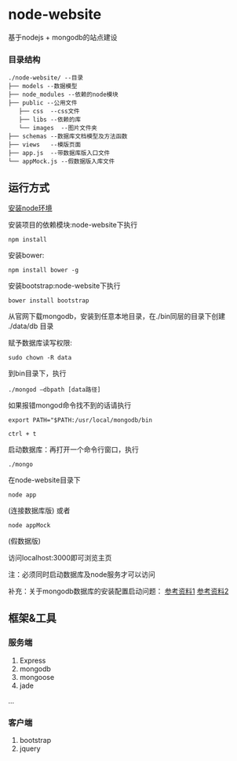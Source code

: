 # node-website
基于nodejs + mongodb的站点建设

### 目录结构
```shell
./node-website/ --目录
├── models --数据模型
├── node_modules --依赖的node模块
├── public --公用文件
   ├── css  --css文件
   ├── libs --依赖的库
   └── images  --图片文件夹
├── schemas --数据库文档模型及方法函数
├── views   --模版页面
├── app.js  --带数据库版入口文件
└── appMock.js --假数据版入库文件
```

## 运行方式

[安装node环境](https://nodejs.org/en/)
  
安装项目的依赖模块:node-website下执行
```shell
npm install
```

安装bower:
```shell
npm install bower -g
```

安装bootstrap:node-website下执行
```shell
bower install bootstrap
```


从官网下载mongodb，安装到任意本地目录，在./bin同层的目录下创建 ./data/db 目录


赋予数据库读写权限:
```shell
sudo chown -R data
```

到bin目录下，执行
```shell
./mongod —dbpath [data路径]
```
如果报错mongod命令找不到的话请执行
```shell
export PATH="$PATH:/usr/local/mongodb/bin
```

```shell
ctrl + t
```
启动数据库：再打开一个命令行窗口，执行
```shell
./mongo
```

在node-website目录下
```shell
node app
```
(连接数据库版)
或者
```shell
node appMock
``` 
(假数据版)

访问localhost:3000即可浏览主页

注：必须同时启动数据库及node服务才可以访问

补充：关于mongodb数据库的安装配置启动问题：
[参考资料1](http://cnodejs.org/topic/547293caa3e2aee40698df0b)
[参考资料2](http://stackoverflow.com/questions/22862808/mongod-comand-not-found-os-x)

## 框架&工具

### 服务端
1. Express
2. mongodb
3. mongoose
4. jade

...

### 客户端
1. bootstrap
2. jquery

